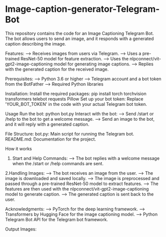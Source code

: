 # Image-caption-generator-Telegram-Bot
This repository contains the code for an Image Captioning Telegram Bot. The bot allows users to send an image, and it responds with a generated caption describing the image.

Features:
--> Receives images from users via Telegram.
--> Uses a pre-trained ResNet-50 model for feature extraction.
--> Uses the nlpconnect/vit-gpt2-image-captioning model for generating image captions.
--> Replies with the generated caption for the received image.

Prerequisites:
--> Python 3.6 or higher
--> Telegram account and a bot token from the BotFather
--> Required Python libraries

Installation:
Install the required packages:
      pip install torch torchvision transformers telebot requests Pillow
Set up your bot token:
      Replace 'YOUR_BOT_TOKEN' in the code with your actual Telegram bot token.

Usage
Run the bot:
      python bot.py
Interact with the bot:
--> Send /start or /help to the bot to get a welcome message.
--> Send an image to the bot, and it will reply with a generated caption.

File Structure:
bot.py: Main script for running the Telegram bot.
README.md: Documentation for the project.

How it works
1. Start and Help Commands:
--> The bot replies with a welcome message when the /start or /help commands are sent.

2.Handling Images:
--> The bot receives an image from the user.
--> The image is downloaded and saved locally.
--> The image is preprocessed and passed through a pre-trained ResNet-50 model to extract features.
--> The features are then used with the nlpconnect/vit-gpt2-image-captioning model to generate caption.
--> The generated caption is sent back to the user.

Acknowledgments:
--> PyTorch for the deep learning framework.
--> Transformers by Hugging Face for the image captioning model.
--> Python Telegram Bot API for the Telegram bot framework.

Output Images:


